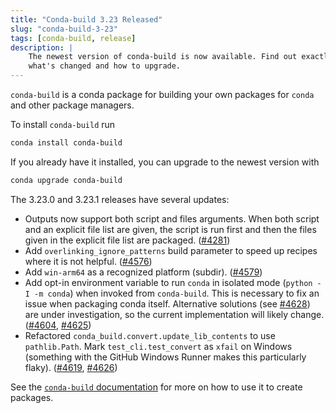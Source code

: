```yaml
---
title: "Conda-build 3.23 Released"
slug: "conda-build-3-23"
tags: [conda-build, release]
description: |
    The newest version of conda-build is now available. Find out exactly
    what's changed and how to upgrade.
---
```


`conda-build` is a conda package for building your own packages for `conda` and other package managers.

To install `conda-build` run

``` Bash
conda install conda-build
```

If you already have it installed, you can upgrade to the newest version with

``` Bash
conda upgrade conda-build
```

The 3.23.0 and 3.23.1 releases have several updates:

* Outputs now support both script and files arguments. When both script and an explicit file list are given, the script is run first and then the files given in the explicit file list are packaged. ([#4281](https://github.com/conda/conda-build/pull/4281))
* Add `overlinking_ignore_patterns` build parameter to speed up recipes where it is not helpful. ([#4576](https://github.com/conda/conda-build/pull/4576))
* Add `win-arm64` as a recognized platform (subdir). ([#4579](https://github.com/conda/conda-build/pull/4579))
* Add opt-in environment variable to run `conda` in isolated mode (`python -I -m conda`) when invoked from `conda-build`. This is necessary to fix an issue when packaging conda itself. Alternative solutions (see [#4628](https://github.com/conda/conda-build/pull/4628)) are under investigation, so the current implementation will likely change. ([#4604](https://github.com/conda/conda-build/pull/4604), [#4625](https://github.com/conda/conda-build/pull/4625))
* Refactored `conda_build.convert.update_lib_contents` to use `pathlib.Path`. Mark `test_cli.test_convert` as `xfail` on Windows (something with the GitHub Windows Runner makes this particularly flaky). ([#4619](https://github.com/conda/conda-build/pull/4619), [#4626](https://github.com/conda/conda-build/pull/4626))

See the [`conda-build` documentation](https://docs.conda.io/projects/conda-build/en/latest/index.html) for more on how to use it to create packages.